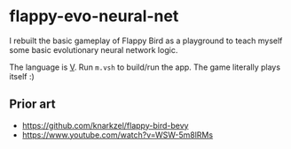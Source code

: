 # flappy-evo-neural-net

I rebuilt the basic gameplay of Flappy Bird as a playground to teach myself some basic evolutionary neural network logic.

The language is [V](https://vlang.io). Run `m.vsh` to build/run the app. The game literally plays itself :)

## Prior art

* https://github.com/knarkzel/flappy-bird-bevy
* https://www.youtube.com/watch?v=WSW-5m8lRMs
